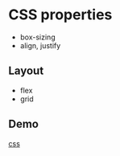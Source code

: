# CSS properties

- box-sizing
- align, justify


## Layout

- flex
- grid

## Demo

[css](https://fscheidt.github.io/css/)

